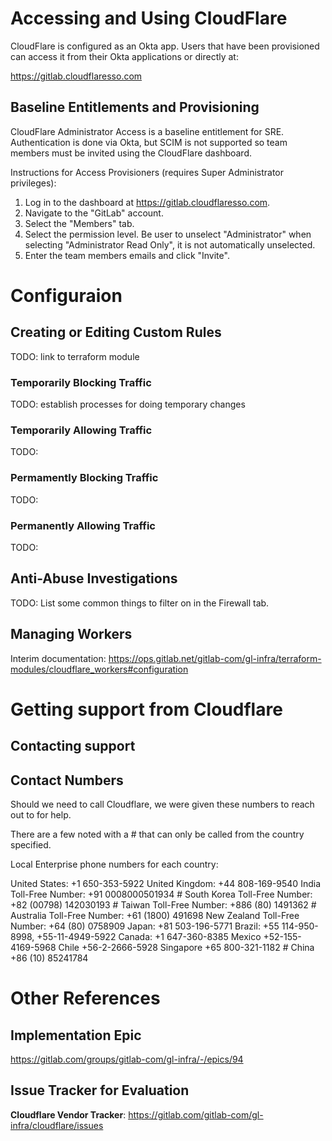 # Accessing and Using CloudFlare

CloudFlare is configured as an Okta app. Users that have been provisioned can
access it from their Okta applications or directly at:

https://gitlab.cloudflaresso.com

## Baseline Entitlements and Provisioning

CloudFlare Administrator Access is a baseline entitlement for SRE. Authentication
is done via Okta, but SCIM is not supported so team members must be invited
using the CloudFlare dashboard.

Instructions for Access Provisioners (requires Super Administrator privileges):

1. Log in to the dashboard at https://gitlab.cloudflaresso.com.
2. Navigate to the "GitLab" account.
3. Select the "Members" tab.
4. Select the permission level. Be user to unselect "Administrator" when selecting "Administrator Read Only", it is not automatically unselected.
5. Enter the team members emails and click "Invite".

# Configuraion

## Creating or Editing Custom Rules

TODO: link to terraform module

### Temporarily Blocking Traffic

TODO: establish processes for doing temporary changes

### Temporarily Allowing Traffic

TODO:

### Permamently Blocking Traffic

TODO:

### Permanently Allowing Traffic

TODO:

## Anti-Abuse Investigations

TODO: List some common things to filter on in the Firewall tab.

## Managing Workers

Interim documentation: https://ops.gitlab.net/gitlab-com/gl-infra/terraform-modules/cloudflare_workers#configuration

# Getting support from Cloudflare

## Contacting support


## Contact Numbers

Should we need to call Cloudflare, we were given these numbers to reach out to for help.

There are a few noted with a # that can only be called from the country specified.

Local Enterprise phone numbers for each country:

United States: +1 650-353-5922
United Kingdom: +44 808-169-9540
India Toll-Free Number: +91 0008000501934 #
South Korea Toll-Free Number: +82 (00798) 142030193 #
Taiwan Toll-Free Number: +886 (80) 1491362  #
Australia Toll-Free Number: +61 (1800) 491698
New Zealand Toll-Free Number: +64 (80) 0758909
Japan: +81 503-196-5771
Brazil: +55 114-950-8998, +55-11-4949-5922
Canada: +1 647-360-8385
Mexico +52-155-4169-5968
Chile +56-2-2666-5928
Singapore +65 800-321-1182 #
China +86 (10) 85241784

# Other References

## Implementation Epic

https://gitlab.com/groups/gitlab-com/gl-infra/-/epics/94

## Issue Tracker for Evaluation

**Cloudflare Vendor Tracker**: https://gitlab.com/gitlab-com/gl-infra/cloudflare/issues
